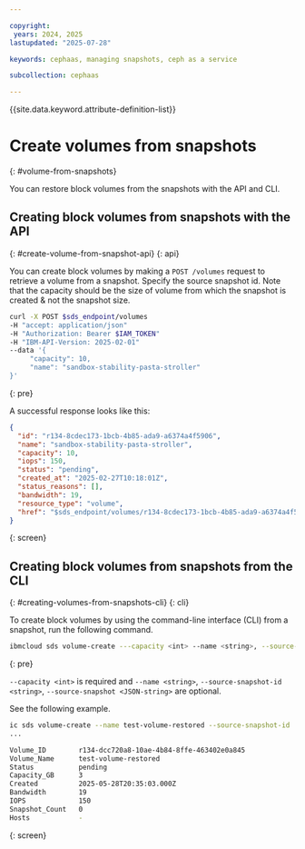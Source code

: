 ```yaml
---

copyright:
 years: 2024, 2025
lastupdated: "2025-07-28"

keywords: cephaas, managing snapshots, ceph as a service

subcollection: cephaas

---
```


{{site.data.keyword.attribute-definition-list}}

# Create volumes from snapshots
{: #volume-from-snapshots}

You can restore block volumes from the snapshots with the API and CLI.

## Creating block volumes from snapshots with the API
{: #create-volume-from-snapshot-api}
{: api}

You can create block volumes by making a `POST /volumes` request to retrieve a volume from a snapshot. Specify the source snapshot id. Note that the capacity should be the size of volume from which the snapshot is created & not the snapshot size.

```sh
curl -X POST $sds_endpoint/volumes    
-H "accept: application/json"    
-H "Authorization: Bearer $IAM_TOKEN"    
-H "IBM-API-Version: 2025-02-01"    
--data '{
     "capacity": 10,
     "name": "sandbox-stability-pasta-stroller"
}' 
```
{: pre}


A successful response looks like this:

```json
{
  "id": "r134-8cdec173-1bcb-4b85-ada9-a6374a4f5906",
  "name": "sandbox-stability-pasta-stroller",
  "capacity": 10,
  "iops": 150,
  "status": "pending",
  "created_at": "2025-02-27T10:18:01Z",
  "status_reasons": [],
  "bandwidth": 19,
  "resource_type": "volume",
  "href": "$sds_endpoint/volumes/r134-8cdec173-1bcb-4b85-ada9-a6374a4f5906"
} 
```
{: screen}

## Creating block volumes from snapshots from the CLI
{: #creating-volumes-from-snapshots-cli}
{: cli}

To create block volumes by using the command-line interface (CLI) from a snapshot, run the following command.

```sh
ibmcloud sds volume-create ---capacity <int> --name <string>, --source-snapshot-id <string>, --source-snapshot <JSON-string>
```
{: pre}

`--capacity <int>` is required and `--name <string>`, `--source-snapshot-id <string>`, `--source-snapshot <JSON-string>` are optional.

See the following example.

```bash
ic sds volume-create --name test-volume-restored --source-snapshot-id  r134-eda57df4-41f2-48d8-812d-3d81955b6a1a --capacity 3
...

Volume_ID        r134-dcc720a8-10ae-4b84-8ffe-463402e0a845
Volume_Name      test-volume-restored
Status           pending
Capacity_GB      3
Created          2025-05-28T20:35:03.000Z
Bandwidth        19
IOPS             150
Snapshot_Count   0
Hosts            -
```
{: screen}
